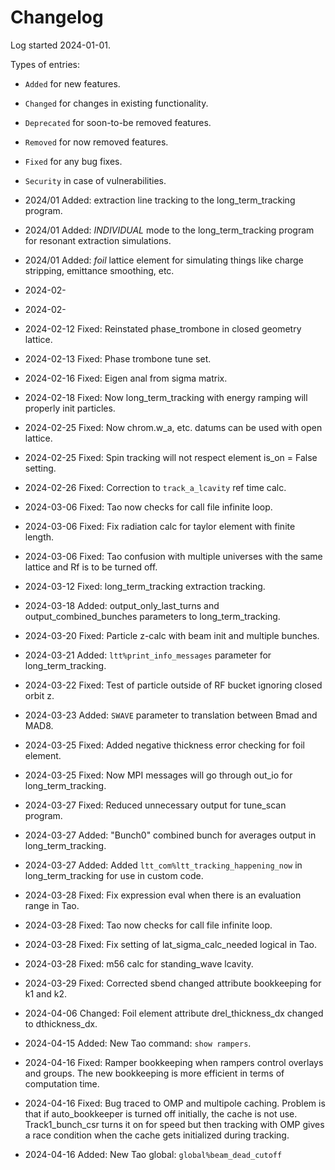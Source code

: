 # Changelog

Log started 2024-01-01.

Types of entries:
- `Added` for new features.
- `Changed` for changes in existing functionality.
- `Deprecated` for soon-to-be removed features.
- `Removed` for now removed features.
- `Fixed` for any bug fixes.
- `Security` in case of vulnerabilities.


- 2024/01 Added: extraction line tracking to the long_term_tracking program.

- 2024/01 Added: *INDIVIDUAL* mode to the long_term_tracking program for resonant extraction simulations.

- 2024/01 Added: *foil* lattice element for simulating things like charge stripping, emittance smoothing, etc.



- 2024-02-

- 2024-02-

- 2024-02-12 Fixed: Reinstated phase_trombone in closed geometry lattice.

- 2024-02-13 Fixed: Phase trombone tune set.

- 2024-02-16 Fixed: Eigen anal from sigma matrix.

- 2024-02-18 Fixed: Now long_term_tracking with energy ramping will properly init particles.

- 2024-02-25 Fixed: Now chrom.w_a, etc. datums can be used with open lattice. 

- 2024-02-25 Fixed: Spin tracking will not respect element is_on = False setting.

- 2024-02-26 Fixed: Correction to `track_a_lcavity` ref time calc.

- 2024-03-06 Fixed: Tao now checks for call file infinite loop.

- 2024-03-06 Fixed: Fix radiation calc for taylor element with finite length.

- 2024-03-06 Fixed: Tao confusion with multiple universes with the same lattice and Rf is to be turned off.

- 2024-03-12 Fixed: long_term_tracking extraction tracking. 

- 2024-03-18 Added: output_only_last_turns and output_combined_bunches parameters to long_term_tracking. 

- 2024-03-20 Fixed: Particle z-calc with beam init and multiple bunches. 

- 2024-03-21 Added: `ltt%print_info_messages` parameter for long_term_tracking.

- 2024-03-22 Fixed: Test of particle outside of RF bucket ignoring closed orbit z.

- 2024-03-23 Added: `SWAVE` parameter to translation between Bmad and MAD8.

- 2024-03-25 Fixed: Added negative thickness error checking for foil element.

- 2024-03-25 Fixed: Now MPI messages will go through out_io for long_term_tracking.

- 2024-03-27 Fixed:  Reduced unnecessary output for tune_scan program.

- 2024-03-27 Added: "Bunch0" combined bunch for averages output in long_term_tracking.

- 2024-03-27 Added: Added `ltt_com%ltt_tracking_happening_now` in long_term_tracking for use in custom code.

- 2024-03-28 Fixed: Fix expression eval when there is an evaluation range in Tao.

- 2024-03-28 Fixed: Tao now checks for call file infinite loop.

- 2024-03-28 Fixed: Fix setting of lat_sigma_calc_needed logical in Tao.

- 2024-03-28 Fixed: m56 calc for standing_wave lcavity.

- 2024-03-29 Fixed: Corrected sbend changed attribute bookkeeping for k1 and k2. 

- 2024-04-06 Changed: Foil element attribute drel_thickness_dx changed to dthickness_dx.

- 2024-04-15 Added: New Tao command: `show rampers`.

- 2024-04-16 Fixed: Ramper bookkeeping when rampers control overlays and groups. 
The new bookkeeping is more efficient in terms of computation time.

- 2024-04-16 Fixed: Bug traced to OMP and multipole caching. Problem is that if auto_bookkeeper is
turned off initially, the cache is not use. Track1_bunch_csr turns it on for speed but
then tracking with OMP gives a race condition when the cache gets initialized during tracking.

- 2024-04-16 Added: New Tao global: `global%beam_dead_cutoff`
